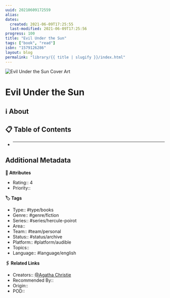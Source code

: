```yaml
---
uuid: 20210609172559
alias:
dates:
  created: 2021-06-09T17:25:55
  last-modified: 2021-06-09T17:25:56
progress: 100
title: "Evil Under the Sun"
tags: ["book", "read"]
isbn: "1579126286"
layout: blog
permalink: "library/{{ title | slugify }}/index.html"
---
```


![Evil Under the Sun Cover Art](https://i.gr-assets.com/images/S/compressed.photo.goodreads.com/books/1386922974l/16305.jpg)

# Evil Under the Sun

## ℹ️ About

## 📋 Table of Contents

- ***

## Additional Metadata

**🧰 Attributes**

- Rating:: 4
- Priority::

**🏷 Tags**

- Type:: #type/books
- Genre:: #genre/fiction
- Series:: #series/hercule-poirot
- Area::
- Team:: #team/personal
- Status:: #status/archive
- Platform:: #platform/audible
- Topics::
- Language:: #language/english

**🖇️ Related Links**

- Creators:: [@Agatha Christie](🧔%20Private/People/@Agatha%20Christie.md)
- Recommended By::
- Origin::
- POD::
